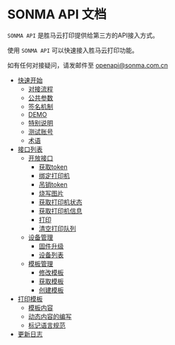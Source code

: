 SONMA API 文档
===================

`SONMA API` 是胜马云打印提供给第三方的API接入方式。

使用 `SONMA API` 可以快速接入胜马云打印功能。

如有任何对接疑问，请发邮件至 [openapi@sonma.com.cn](mailto:openapi@sonma.com.cn)

- [快速开始](quick_start/quick_start.md)
  - [对接流程](quick_start/quick_start.md?id=对接流程)
  - [公共参数](quick_start/quick_start.md?id=公共参数)
  - [签名机制](quick_start/quick_start.md?id=签名机制)
  - [DEMO](quick_start/quick_start.md?id=DEMO)
  - [特别说明](quick_start/quick_start.md?id=特别说明)
  - [测试账号](quick_start/quick_start.md?id=测试账号)
  - [术语](quick_start/quick_start.md?id=术语)
- [接口列表](api/api.md)
  - [开放接口](api/open_api/open_api.md)
    - [获取token](api/open_api/open_api.md?id=获取token)
    - [绑定打印机](api/open_api/open_api.md?id=绑定打印机)
    - [吊销token](api/open_api/open_api.md?id=吊销token)
    - [烧写图片](api/open_api/open_api.md?id=烧写图片)
    - [获取打印机状态](api/open_api/open_api.md?id=获取打印机状态)
    - [获取打印机信息](api/open_api/open_api.md?id=获取打印机信息)
    - [打印](api/open_api/open_api.md?id=打印)
    - [清空打印队列](api/open_api/open_api.md?id=清空打印队列)
  - [设备管理](api/devices/devices.md)
    - [固件升级](api/devices/devices.md?id=固件升级)
    - [设备列表](api/devices/devices.md?id=设备列表)
  - [模板管理](api/template_manage/template_manage.md)
    - [修改模板](api/template_manage/template_manage.md?id=修改模板)
    - [获取模板](api/template_manage/template_manage.md?id=获取模板)
    - [创建模板](api/template_manage/template_manage.md?id=创建模板)
- [打印模板](template/template.md)
  - [模板内容](template/template.md?id=模板内容)
  - [动态内容的编写](template/template.md?id=动态内容的编写)
  - [标记语言规范](template/template.md?id=标记语言规范)
- [更新日志](changelog/changelog.md)